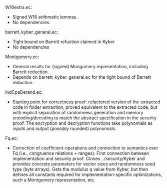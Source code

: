 W16extra.ec: 
- Signed W16 arithmetic lemmas.
- No dependencies. 

barrett_kyber_general.ec:
- Tight bound on Barrett refuction claimed in Kyber
- No dependencies

Montgomery.ec: 
- General results for (signed) Mongomery representation, including Barrett reduction. 
- Depends on barrett_kyber_general.ec for the tight bound of Barrett reduction.

IndCpaDerand.ec:
- Starting point for correctness proof: refactored version of the extracted code
in folder extraction, proved equivalent  to the extracted code, but with 
explicit separation of randomness generation and memory encoding/decoding
to match the abstract specification in the security proof. The encryption
and decryption functions take polynomials as inputs and output (possibly
rounded) polynomials.

Fq.ec: 
- Correction of coefficient-operations and connection to semantics
  over Fq (i.e., congruence relations + ranges).
  First connection between implementation and security proof. 
  Clones ../security/Kyber and provides concrete parameters for vector 
  sizes and randomness seed type (byte arrays). Gets the modulus
  q value from Kyber, but  then defines all constants required for 
  implementation-specific optimizations, such a Montgomery
  representation, etc. 
  